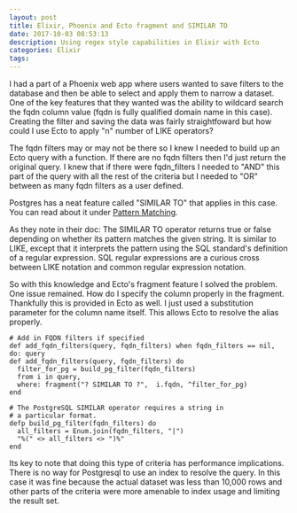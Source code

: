 ```yaml
---
layout: post
title: Elixir, Phoenix and Ecto fragment and SIMILAR TO
date: 2017-10-03 08:53:13
description: Using regex style capabilities in Elixir with Ecto
categories: Elixir
tags:
---
```


I had a part of a Phoenix web app where users wanted to save filters
to the database and then be able to select and apply them to narrow
a dataset. One of the key features that they wanted was the ability to
wildcard search the fqdn column value (fqdn is fully qualified domain
name in this case). Creating the filter and saving the data was fairly
straightfoward but how could I use Ecto to apply "n" number of LIKE
operators?

The fqdn filters may or may not be there so I knew I needed to build
up an Ecto query with a function. If there are no fqdn filters then
I'd just return the original query. I knew that if there were fqdn_filters
I needed to "AND" this part of the query with all the rest of the criteria
but I needed to "OR" between as many fqdn filters as a user defined.

Postgres has a neat feature called "SIMILAR TO" that applies in this case.
You can read about it under [Pattern Matching](https://www.postgresql.org/docs/current/functions-matching.html).

As they note in their doc: The SIMILAR TO operator returns true or false depending on whether its pattern matches the given string. It is similar to LIKE, except that it interprets the pattern using the SQL standard's definition of a regular expression. SQL regular expressions are a curious cross between LIKE notation and common regular expression notation.

So with this knowledge and Ecto's fragment feature I solved the problem. One issue
remained. How do I specify the column properly in the fragment. Thankfully this is
provided in Ecto as well. I just used a substitution parameter for the column name
itself. This allows Ecto to resolve the alias properly.

```
# Add in FQDN filters if specified
def add_fqdn_filters(query, fqdn_filters) when fqdn_filters == nil, do: query
def add_fqdn_filters(query, fqdn_filters) do
  filter_for_pg = build_pg_filter(fqdn_filters)
  from i in query,
  where: fragment("? SIMILAR TO ?",  i.fqdn, ^filter_for_pg)
end

# The PostgreSQL SIMILAR operator requires a string in
# a particular format.
defp build_pg_filter(fqdn_filters) do
  all_filters = Enum.join(fqdn_filters, "|")
  "%(" <> all_filters <> ")%"
end
```

Its key to note that doing this type of criteria has performance implications. There is no
way for Postgresql to use an index to resolve the query. In this case it was fine because
the actual dataset was less than 10,000 rows and other parts of the criteria were more
amenable to index usage and limiting the result set.
